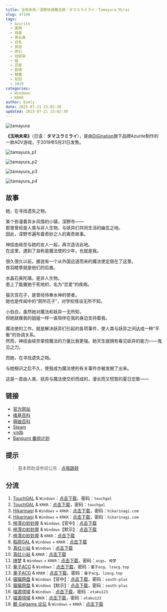 ```yaml
---
title: 玉响未来／深野协调魔法使／タマユラミライ／Tamayura Mirai
slug: 47194
tags:
  - Azurite
  - 废萌
  - 纯爱
  - 黑长直
  - 白毛
  - 民俗
  - 奇幻
  - 幼驯染
  - 姐
  - 恋爱
  - 剧情
  - 魅魔
  - 轮回
  - 2019
categories:
  - Windows
  - KRKR
author: Dimly
date: 2025-07-21 23:02:30
updated: 2025-07-21 23:02:30
---
```


![tamayura](https://static.30hb.cn/vndb/img/tamayura.webp)

**《玉响未来》**（日语：**タマユラミライ**），是由[DiGination](https://zh.moegirl.org.cn/index.php?title=DiGination&action=edit&redlink=1)旗下品牌Azurite制作的一款ADV游戏，于2019年5月31日发售。

<!--more-->

![tamayura_p1](https://static.30hb.cn/vndb/img/tamayura_p1.webp)

![tamayura_p2](https://static.30hb.cn/vndb/img/tamayura_p2.webp)

![tamayura_p3](https://static.30hb.cn/vndb/img/tamayura_p3.webp)

![tamayura_p4](https://static.30hb.cn/vndb/img/tamayura_p4.webp)

## 故事

她，在寻找遗失之物。

某个弥漫着异乡风情的小镇，深野市——  
那里曾经是人类与非人生物、与妖异们共同生活的幽玄之地。  
因此，深野市遍布着奇妙之人的离奇故事。

神挂由岐奈与她的友人一起，再次造访此地。  
在这里，遇到了自称是魔法使的少年，也就是我。

很久很久以前，据说有一个从外国远道而来的魔法使定居在了这里。  
夜羽睦季就是他们的后裔。

水晶石美陀璃，是非人生物。  
患上了能置她于死地的，名为“恋爱”的疾病。

猫天宫花子，是曾经侍奉水神的使者。  
她也是传闻中的“厕所花子”，对学校怪谈无所不知。

小伯白，虽然她对魔法和妖异一无所知，  
但她就像我的姐姐一样一直陪伴在我的身边支持着我。

魔法使的工作，就是解决妖异们引起的各项事件，使人类与妖异之间达成一种“平衡”的协调关系。  
然而，神挂由岐奈掌控魔法的力量比我更强。她天生就拥有看见妖异的能力——鬼见之力。

而她，在寻找遗失之物。

与她相识之后不久，使我成为魔法使的有关事件亦被发掘了出来。

这是一首由人类、妖异与魔法使交织而成的，漫长而又短暂的夏日恋歌——

## 链接

- [官方网站](https://fanzagames-digination.com/azurite/tamayura/index.html)
- [维基百科](https://zh.wikipedia.org/wiki/%E7%8E%89%E9%9F%BF%E6%9C%AA%E4%BE%86)
- [萌娘百科](https://zh.moegirl.org.cn/%E7%8E%89%E5%93%8D%E6%9C%AA%E6%9D%A5)
- [Steam](https://store.steampowered.com/app/1960830/)
- [vndb](https://vndb.org/v23501)
- [Bangumi 番组计划](https://bgm.tv/subject/255032)

## 提示

> 基本帮助请参阅公告：[点我跳转](/)

## 分流

1.  [TouchGAL](https://www.touchgal.us/) & `Windows`：[点击下载](https://pan.touchgal.net/s/2wATg)，密码：`touchgal`
2.  [TouchGAL](https://www.touchgal.us/) & `KRKR`：[点击下载](https://pan.touchgal.net/s/GGkhX)，密码：`touchgal`
3.  [Hikarinagi](https://www.hikarinagi.net/) & `Windows` + `KRKR`：[点击下载](https://pan.yurari.moe/s/7Brcx)，密码：`hikarinagi.com`
4.  [Hikarinagi](https://www.hikarinagi.net/) & `Windows` + `KRKR`：[点击下载](https://pan.yurari.moe/s/K3lCv)，密码：`hikarinagi.com`
5.  [梓澪の妙妙屋](https://zi0.cc/) & `Windows`【官中】：[点击下载](https://zi0.cc/%E5%90%88%E9%9B%86%E7%B3%BB%E5%88%97/%E5%8D%97+GalGame%E6%B1%89%E5%8C%96%E5%8C%BA%E5%85%A8%E5%8C%BA%E8%B5%84%E6%BA%90%E5%A4%87%E4%BB%BD/05/[Azurite]%20%E3%82%BF%E3%83%9E%E3%83%A6%E3%83%A9%E3%83%9F%E3%83%A9%E3%82%A4%20%20%E7%8E%89%E5%93%8D%E6%9C%AA%E6%9D%A5%20%E6%B1%89%E5%8C%96%E7%A1%AC%E7%9B%98%E7%89%88%20%E6%B1%89%E5%8C%96%E7%A1%AC%E7%9B%98%E7%89%88[%E5%AE%98%E6%96%B9%E4%B8%AD%E8%8B%B1%E6%96%87].zip)
6.  [梓澪の妙妙屋](https://zi0.cc/) & `Windows`【默示】：[点击下载](https://zi0.cc/%E5%90%88%E9%9B%86%E7%B3%BB%E5%88%97/%E5%8D%97+GalGame%E6%B1%89%E5%8C%96%E5%8C%BA%E5%85%A8%E5%8C%BA%E8%B5%84%E6%BA%90%E5%A4%87%E4%BB%BD/05/[Azurite]%20%E3%82%BF%E3%83%9E%E3%83%A6%E3%83%A9%E3%83%9F%E3%83%A9%E3%82%A4%20%20%E7%8E%89%E5%93%8D%E6%9C%AA%E6%9D%A5%20%E6%B1%89%E5%8C%96%E7%A1%AC%E7%9B%98%E7%89%88[%E9%BB%98%E7%A4%BA%E6%B1%89%E5%8C%96%E7%BB%84].zip)
7.  [梓澪の妙妙屋](https://zi0.cc/) & `KRKR`：[点击下载](https://zi0.cc/,%E3%80%90ADV-%E5%86%92%E9%99%A9%E6%B8%B8%E6%88%8F%E3%80%91/%E3%80%90PC+%E5%AE%89%E5%8D%93%E3%80%91%E7%8E%89%E5%93%8D%E6%9C%AA%E6%9D%A5%EF%BC%8F%E6%B7%B1%E9%87%8E%E5%8D%8F%E8%B0%83%E9%AD%94%E6%B3%95%E4%BD%BF/%E3%80%90KRKR%E3%80%91%E3%80%90%E6%B1%89%E5%8C%96%E9%AB%98%E5%8E%8B%E3%80%91%E7%8E%89%E5%93%8D%E6%9C%AA%E6%9D%A5%EF%BC%8F%E6%B7%B1%E9%87%8E%E5%8D%8F%E8%B0%83%E9%AD%94%E6%B3%95%E4%BD%BF.zip)
8.  [稻荷GAL](https://inarigal.com/) & `Windows` + `KRKR`：[点击下载](https://inarigal.com/detail/377)
9.  [真红小站](https://www.shinnku.com/) & `Windows`：[点击下载](https://www.shinnku.com/files/shinnku/0/win/%E7%8E%89%E5%93%8D%E6%9C%AA%E6%9D%A5.7z)
10.  [真红小站](https://www.shinnku.com/) & `KRKR`：[点击下载](https://www.shinnku.com/files/shinnku/0/krkr/%E6%B7%B1%E9%87%8E%E5%8D%8F%E8%B0%83%E9%AD%94%E6%B3%95%E4%BD%BF.7z)
11.  [绮梦](https://acgs.one/) & `Windows` + `KRKR`：[点击下载](https://game.acgs.one/game/429.html)，密码：`acgs`、`绮梦`
12.  [量子ACG](https://lzacg.cc/) & `Windows`：[点击下载](https://lzacg.cc/649)，密码：`量子acg`、`lzacg.top`
13.  [量子ACG](https://lzacg.cc/) & `KRKR`：[点击下载](https://lzacg.cc/5878)，密码：`量子acg`、`lzacg.top`
14.  [猫猫网盘](https://catcat.cloud/) & `Windows`【官中】：[点击下载](https://catcat.cloud/GalGame/SP%E5%90%8E%E7%AB%AF1[GalGame%E5%88%86%E5%8C%BA]/GalGame%E5%90%88%E9%9B%86-05%E5%8F%B7%E6%9C%BA/Part06/[Azurite]%20%E7%8E%89%E5%93%8D%E6%9C%AA%E6%9D%A5%EF%BC%8F%E3%82%BF%E3%83%9E%E3%83%A6%E3%83%A9%E3%83%9F%E3%83%A9%E3%82%A4%E3%80%90Steam%E5%AE%98%E6%96%B9%E4%B8%AD%E6%96%87%E3%80%91.rar)，密码：`south-plus`
15.  [猫猫网盘](https://catcat.cloud/) & `Windows`【默示】：[点击下载](https://catcat.cloud/GalGame/SP%E5%90%8E%E7%AB%AF1[GalGame%E5%88%86%E5%8C%BA]/GalGame%E5%90%88%E9%9B%86-05%E5%8F%B7%E6%9C%BA/Part09/[Azurite]%20%E7%8E%89%E5%93%8D%E6%9C%AA%E6%9D%A5%EF%BC%8F%E3%82%BF%E3%83%9E%E3%83%A6%E3%83%A9%E3%83%9F%E3%83%A9%E3%82%A4%E3%80%90%E9%BB%98%E7%A4%BA%E6%B1%89%E5%8C%96%E7%BB%84%E3%80%91.rar)，密码：`south-plus`
16.  [喵源领域](https://www.nyantaku.com/) & `Windows`：[点击下载](https://www.nullcloud.top/Game/Azurite/[Windows]%E7%8E%89%E5%93%8D%E6%9C%AA%E6%9D%A5.7z)，密码：`otaku123`
17.  [喵源领域](https://www.nyantaku.com/) & `KRKR`：[点击下载](https://www.nullcloud.top/Game/Azurite/[Kirikiroid2]%E6%B7%B1%E9%87%8E%E5%8D%8F%E8%B0%83%E9%AD%94%E6%B3%95%E4%BD%BF.7z)，密码：`otaku123`
18.  [鲲 Galgame 论坛](https://www.kungal.com/) & `Windows` + `KRKR`：[点击下载](https://www.kungal.com/galgame/150)
